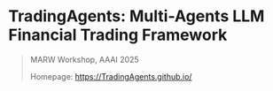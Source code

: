 # TradingAgents: Multi-Agents LLM Financial Trading Framework

> MARW Workshop, AAAI 2025
> 
> Homepage: https://TradingAgents.github.io/

